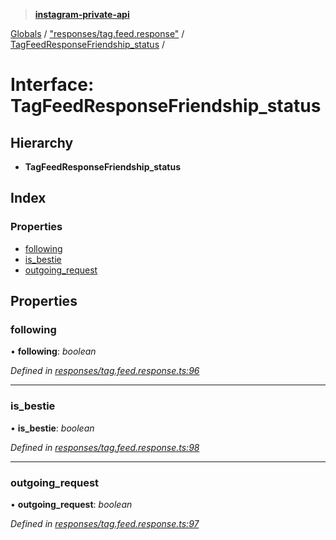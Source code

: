 > **[instagram-private-api](../README.md)**

[Globals](../README.md) / ["responses/tag.feed.response"](../modules/_responses_tag_feed_response_.md) / [TagFeedResponseFriendship_status](_responses_tag_feed_response_.tagfeedresponsefriendship_status.md) /

# Interface: TagFeedResponseFriendship_status

## Hierarchy

- **TagFeedResponseFriendship_status**

## Index

### Properties

- [following](_responses_tag_feed_response_.tagfeedresponsefriendship_status.md#following)
- [is_bestie](_responses_tag_feed_response_.tagfeedresponsefriendship_status.md#is_bestie)
- [outgoing_request](_responses_tag_feed_response_.tagfeedresponsefriendship_status.md#outgoing_request)

## Properties

### following

• **following**: _boolean_

_Defined in [responses/tag.feed.response.ts:96](https://github.com/realinstadude/instagram-private-api/blob/4ae8fec/src/responses/tag.feed.response.ts#L96)_

---

### is_bestie

• **is_bestie**: _boolean_

_Defined in [responses/tag.feed.response.ts:98](https://github.com/realinstadude/instagram-private-api/blob/4ae8fec/src/responses/tag.feed.response.ts#L98)_

---

### outgoing_request

• **outgoing_request**: _boolean_

_Defined in [responses/tag.feed.response.ts:97](https://github.com/realinstadude/instagram-private-api/blob/4ae8fec/src/responses/tag.feed.response.ts#L97)_
